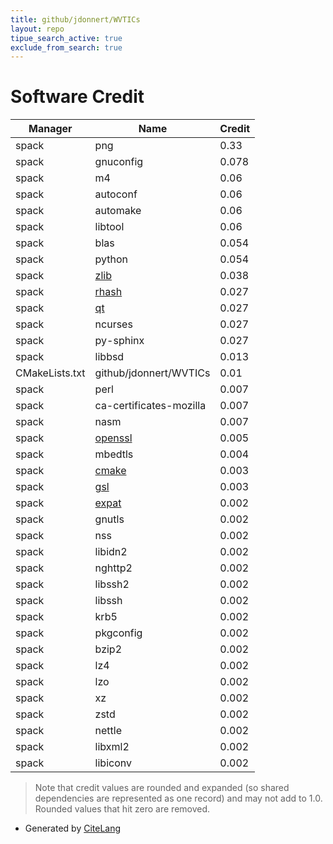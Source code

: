 ```yaml
---
title: github/jdonnert/WVTICs
layout: repo
tipue_search_active: true
exclude_from_search: true
---
```

# Software Credit

|Manager|Name|Credit|
|-------|----|------|
|spack|png|0.33|
|spack|gnuconfig|0.078|
|spack|m4|0.06|
|spack|autoconf|0.06|
|spack|automake|0.06|
|spack|libtool|0.06|
|spack|blas|0.054|
|spack|python|0.054|
|spack|[zlib](https://zlib.net)|0.038|
|spack|[rhash](https://sourceforge.net/projects/rhash/)|0.027|
|spack|[qt](https://qt.io)|0.027|
|spack|ncurses|0.027|
|spack|py-sphinx|0.027|
|spack|libbsd|0.013|
|CMakeLists.txt|github/jdonnert/WVTICs|0.01|
|spack|perl|0.007|
|spack|ca-certificates-mozilla|0.007|
|spack|nasm|0.007|
|spack|[openssl](https://www.openssl.org)|0.005|
|spack|mbedtls|0.004|
|spack|[cmake](https://www.cmake.org)|0.003|
|spack|[gsl](https://www.gnu.org/software/gsl)|0.003|
|spack|[expat](https://libexpat.github.io/)|0.002|
|spack|gnutls|0.002|
|spack|nss|0.002|
|spack|libidn2|0.002|
|spack|nghttp2|0.002|
|spack|libssh2|0.002|
|spack|libssh|0.002|
|spack|krb5|0.002|
|spack|pkgconfig|0.002|
|spack|bzip2|0.002|
|spack|lz4|0.002|
|spack|lzo|0.002|
|spack|xz|0.002|
|spack|zstd|0.002|
|spack|nettle|0.002|
|spack|libxml2|0.002|
|spack|libiconv|0.002|


> Note that credit values are rounded and expanded (so shared dependencies are represented as one record) and may not add to 1.0. Rounded values that hit zero are removed.


- Generated by [CiteLang](https://github.com/vsoch/citelang)
